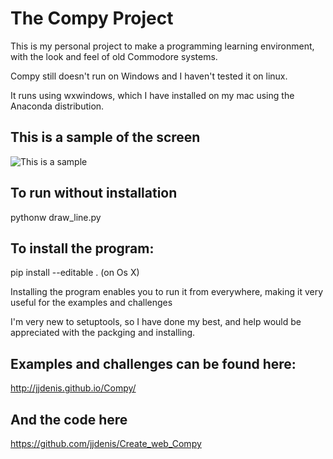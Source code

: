 # The Compy Project
This is my personal project to make a programming learning environment,
with the look and feel of old Commodore systems.

Compy still doesn't run on Windows and I haven't tested it on linux.

It runs using wxwindows, which I have installed on my mac using the Anaconda distribution.

This is a sample of the screen
-------------------------------
![This is a sample](https://jjdenis.github.io/Compy/img/print_hello_world.png)


To run without installation
-----------------------------

  pythonw draw_line.py


To install the program:
------------------------
  pip install --editable . (on Os X)

Installing the program enables you to run it from everywhere, making it very useful for the examples and challenges

I'm very new to setuptools, so I have done my best,
and help would be appreciated with the packging and installing.



Examples and challenges can be found here:
------------------------------------------

  http://jjdenis.github.io/Compy/

And the code here
------------------
  https://github.com/jjdenis/Create_web_Compy

